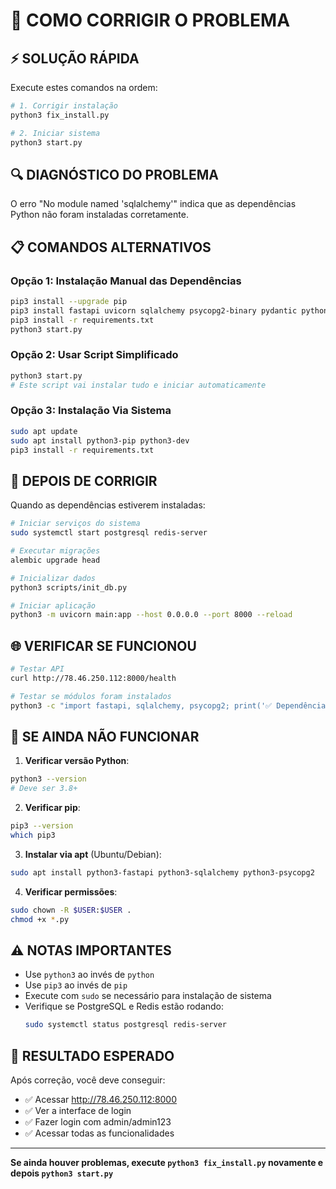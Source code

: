 # 🔧 COMO CORRIGIR O PROBLEMA

## ⚡ SOLUÇÃO RÁPIDA

Execute estes comandos na ordem:

```bash
# 1. Corrigir instalação
python3 fix_install.py

# 2. Iniciar sistema
python3 start.py
```

## 🔍 DIAGNÓSTICO DO PROBLEMA

O erro "No module named 'sqlalchemy'" indica que as dependências Python não foram instaladas corretamente.

## 📋 COMANDOS ALTERNATIVOS

### Opção 1: Instalação Manual das Dependências
```bash
pip3 install --upgrade pip
pip3 install fastapi uvicorn sqlalchemy psycopg2-binary pydantic python-dotenv jinja2
pip3 install -r requirements.txt
python3 start.py
```

### Opção 2: Usar Script Simplificado
```bash
python3 start.py
# Este script vai instalar tudo e iniciar automaticamente
```

### Opção 3: Instalação Via Sistema
```bash
sudo apt update
sudo apt install python3-pip python3-dev
pip3 install -r requirements.txt
```

## 🚀 DEPOIS DE CORRIGIR

Quando as dependências estiverem instaladas:

```bash
# Iniciar serviços do sistema
sudo systemctl start postgresql redis-server

# Executar migrações
alembic upgrade head

# Inicializar dados
python3 scripts/init_db.py

# Iniciar aplicação
python3 -m uvicorn main:app --host 0.0.0.0 --port 8000 --reload
```

## 🌐 VERIFICAR SE FUNCIONOU

```bash
# Testar API
curl http://78.46.250.112:8000/health

# Testar se módulos foram instalados
python3 -c "import fastapi, sqlalchemy, psycopg2; print('✅ Dependências OK')"
```

## 🔄 SE AINDA NÃO FUNCIONAR

1. **Verificar versão Python**:
```bash
python3 --version
# Deve ser 3.8+
```

2. **Verificar pip**:
```bash
pip3 --version
which pip3
```

3. **Instalar via apt** (Ubuntu/Debian):
```bash
sudo apt install python3-fastapi python3-sqlalchemy python3-psycopg2
```

4. **Verificar permissões**:
```bash
sudo chown -R $USER:$USER .
chmod +x *.py
```

## ⚠️ NOTAS IMPORTANTES

- Use `python3` ao invés de `python`
- Use `pip3` ao invés de `pip` 
- Execute com `sudo` se necessário para instalação de sistema
- Verifique se PostgreSQL e Redis estão rodando:
  ```bash
  sudo systemctl status postgresql redis-server
  ```

## 🎯 RESULTADO ESPERADO

Após correção, você deve conseguir:
- ✅ Acessar http://78.46.250.112:8000
- ✅ Ver a interface de login
- ✅ Fazer login com admin/admin123
- ✅ Acessar todas as funcionalidades

---

**Se ainda houver problemas, execute `python3 fix_install.py` novamente e depois `python3 start.py`**